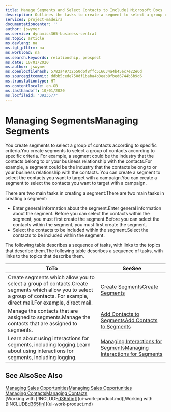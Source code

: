 ```yaml
---
title: Manage Segments and Select Contacts to Include| Microsoft Docs
description: Outlines the tasks to create a segment to select a group of contacts according to specific criteria, for example, contacts in a particular industry that you want to target.
services: project-madeira
documentationcenter: ''
author: jswymer
ms.service: dynamics365-business-central
ms.topic: article
ms.devlang: na
ms.tgt_pltfrm: na
ms.workload: na
ms.search.keywords: relationship, prospect
ms.date: 10/01/2020
ms.author: jswymer
ms.openlocfilehash: 5782a49732550d6f8ffc516634a4b45ec7e22e6d
ms.sourcegitcommit: ddbb5cede750df1baba4b3eab8fbed6744b5b9d6
ms.translationtype: HT
ms.contentlocale: en-GB
ms.lasthandoff: 10/01/2020
ms.locfileid: "3923577"
---
```

# <a name="managing-segments"></a><span data-ttu-id="011f6-103">Managing Segments</span><span class="sxs-lookup"><span data-stu-id="011f6-103">Managing Segments</span></span>
<span data-ttu-id="011f6-104">You create segments to select a group of contacts according to specific criteria.</span><span class="sxs-lookup"><span data-stu-id="011f6-104">You create segments to select a group of contacts according to specific criteria.</span></span> <span data-ttu-id="011f6-105">For example, a segment could be the industry that the contacts belong to or your business relationship with the contacts.</span><span class="sxs-lookup"><span data-stu-id="011f6-105">For example, a segment could be the industry that the contacts belong to or your business relationship with the contacts.</span></span> <span data-ttu-id="011f6-106">You can create a segment to select the contacts you want to target with a campaign.</span><span class="sxs-lookup"><span data-stu-id="011f6-106">You can create a segment to select the contacts you want to target with a campaign.</span></span>

<span data-ttu-id="011f6-107">There are two main tasks in creating a segment:</span><span class="sxs-lookup"><span data-stu-id="011f6-107">There are two main tasks in creating a segment:</span></span>

* <span data-ttu-id="011f6-108">Enter general information about the segment.</span><span class="sxs-lookup"><span data-stu-id="011f6-108">Enter general information about the segment.</span></span> <span data-ttu-id="011f6-109">Before you can select the contacts within the segment, you must first create the segment.</span><span class="sxs-lookup"><span data-stu-id="011f6-109">Before you can select the contacts within the segment, you must first create the segment.</span></span>
* <span data-ttu-id="011f6-110">Select the contacts to be included within the segment.</span><span class="sxs-lookup"><span data-stu-id="011f6-110">Select the contacts to be included within the segment.</span></span>

<span data-ttu-id="011f6-111">The following table describes a sequence of tasks, with links to the topics that describe them.</span><span class="sxs-lookup"><span data-stu-id="011f6-111">The following table describes a sequence of tasks, with links to the topics that describe them.</span></span>

| <span data-ttu-id="011f6-112">To</span><span class="sxs-lookup"><span data-stu-id="011f6-112">To</span></span> | <span data-ttu-id="011f6-113">See</span><span class="sxs-lookup"><span data-stu-id="011f6-113">See</span></span> |
| --- | --- |
| <span data-ttu-id="011f6-114">Create segments which allow you to select a group of contacts.</span><span class="sxs-lookup"><span data-stu-id="011f6-114">Create segments which allow you to select a group of contacts.</span></span> <span data-ttu-id="011f6-115">For example, direct mail.</span><span class="sxs-lookup"><span data-stu-id="011f6-115">For example, direct mail.</span></span> |[<span data-ttu-id="011f6-116">Create Segments</span><span class="sxs-lookup"><span data-stu-id="011f6-116">Create Segments</span></span>](marketing-how-create-segment.md) |
| <span data-ttu-id="011f6-117">Manage the contacts that are assigned to segments.</span><span class="sxs-lookup"><span data-stu-id="011f6-117">Manage the contacts that are assigned to segments.</span></span> |[<span data-ttu-id="011f6-118">Add Contacts to Segments</span><span class="sxs-lookup"><span data-stu-id="011f6-118">Add Contacts to Segments</span></span>](marketing-add-contact-segment.md) |
| <span data-ttu-id="011f6-119">Learn about using interactions for segments, including logging.</span><span class="sxs-lookup"><span data-stu-id="011f6-119">Learn about using interactions for segments, including logging.</span></span> |[<span data-ttu-id="011f6-120">Managing Interactions for Segments</span><span class="sxs-lookup"><span data-stu-id="011f6-120">Managing Interactions for Segments</span></span>](marketing-interaction-segments.md) |

## <a name="see-also"></a><span data-ttu-id="011f6-121">See Also</span><span class="sxs-lookup"><span data-stu-id="011f6-121">See Also</span></span>
[<span data-ttu-id="011f6-122">Managing Sales Opportunities</span><span class="sxs-lookup"><span data-stu-id="011f6-122">Managing Sales Opportunities</span></span>](marketing-manage-sales-opportunities.md)  
[<span data-ttu-id="011f6-123">Managing Contacts</span><span class="sxs-lookup"><span data-stu-id="011f6-123">Managing Contacts</span></span>](marketing-contacts.md)  
<span data-ttu-id="011f6-124">[Working with [!INCLUDE[d365fin](includes/d365fin_md.md)]](ui-work-product.md)</span><span class="sxs-lookup"><span data-stu-id="011f6-124">[Working with [!INCLUDE[d365fin](includes/d365fin_md.md)]](ui-work-product.md)</span></span>
